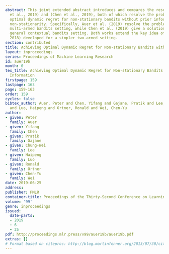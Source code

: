 ```yaml
---
abstract: This joint extended abstract introduces and compares the results of (Auer
  et al., 2019) and (Chen et al., 2019), both of which resolve the problem of achieving
  optimal dynamic regret for non-stationary bandits without prior information on the
  non-stationarity. Specifically, Auer et al. (2019) resolve the problem for the traditional
  multi-armed bandits setting, while Chen et al. (2019) give a solution for the more
  general contextual bandits setting. Both works extend the key idea of (Auer et al.,
  2018) developed for a simpler two-armed setting.
section: contributed
title: Achieving Optimal Dynamic Regret for Non-stationary Bandits without Prior Information
layout: inproceedings
series: Proceedings of Machine Learning Research
id: auer19b
month: 0
tex_title: Achieving Optimal Dynamic Regret for Non-stationary Bandits without Prior
  Information
firstpage: 159
lastpage: 163
page: 159-163
order: 159
cycles: false
bibtex_author: Auer, Peter and Chen, Yifang and Gajane, Pratik and Lee, Chung-Wei
  and Luo, Haipeng and Ortner, Ronald and Wei, Chen-Yu
author:
- given: Peter
  family: Auer
- given: Yifang
  family: Chen
- given: Pratik
  family: Gajane
- given: Chung-Wei
  family: Lee
- given: Haipeng
  family: Luo
- given: Ronald
  family: Ortner
- given: Chen-Yu
  family: Wei
date: 2019-06-25
address: 
publisher: PMLR
container-title: Proceedings of the Thirty-Second Conference on Learning Theory
volume: '99'
genre: inproceedings
issued:
  date-parts:
  - 2019
  - 6
  - 25
pdf: http://proceedings.mlr.press/v99/auer19b/auer19b.pdf
extras: []
# Format based on citeproc: http://blog.martinfenner.org/2013/07/30/citeproc-yaml-for-bibliographies/
---
```

